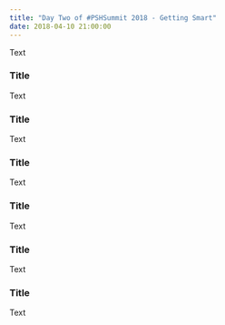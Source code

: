 ```yaml
---
title: "Day Two of #PSHSummit 2018 - Getting Smart"
date: 2018-04-10 21:00:00
---
```


Text

### Title

Text

### Title

Text

### Title

Text

### Title

Text

### Title

Text

### Title

Text
